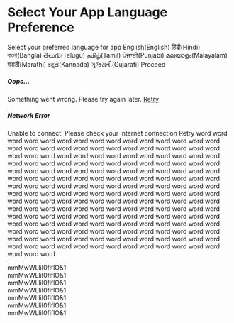 # Select Your App Language Preference
Select your preferred language for app
English(English)
हिंदी(Hindi)
বাংলা(Bangla)
తెలుగు(Telugu)
தமிழ்(Tamil)
ਪੰਜਾਬੀ(Punjabi)
മലയാളം(Malayalam)
मराठी(Marathi)
ಕನ್ನಡ(Kannada)
ગુજરાતી(Gujarati)
Proceed
##### Oops...
Something went wrong. Please try again later.
[Retry](https://www.wavespb.com/)
##### Network Error
Unable to connect. Please check your internet connection
Retry
word word word word word word word word word word word word word word word word word word word word word word word word word word word word word word word word word word word word word word word word word word word word word word word word word word word word word word word word word word word word word word word word word word word word word word word word word word word word word word word word word word word word word word word word word word word word word word word word word word word word word word word word word word word word word word word word word word word word word word word word word word word word word word word word word word word word word word word word word word word word word word word word word word word word word word word word word word word word word word word word word word word word word word word word word word word word word word word word word word word word word word word word word word word word word word word word word word word word word word word word
  
mmMwWLliI0fiflO&1  
mmMwWLliI0fiflO&1  
mmMwWLliI0fiflO&1  
mmMwWLliI0fiflO&1  
mmMwWLliI0fiflO&1  
mmMwWLliI0fiflO&1  
mmMwWLliI0fiflO&1
